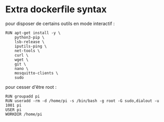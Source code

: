# Extra dockerfile syntax

pour disposer de certains outils en mode interactif :

```
RUN apt-get install -y \
    python3-pip \
    lsb-release \
    iputils-ping \
    net-tools \
    curl \
    wget \
    git \
    nano \
    mosquitto-clients \
    sudo
```
pour cesser d'être root :
```
RUN groupadd pi
RUN useradd -rm -d /home/pi -s /bin/bash -g root -G sudo,dialout -u 1001 pi
USER pi
WORKDIR /home/pi
```
